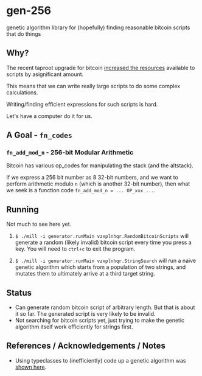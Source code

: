 # gen-256
genetic algorithm library for (hopefully) finding reasonable bitcoin scripts that do things

## Why?

The recent taproot upgrade for bitcoin [increased the resources](https://github.com/bitcoin/bips/blob/master/bip-0342.mediawiki#Resource_limits)
available to scripts by asignificant amount.

This means that we can write really large scripts to do some complex calculations.

Writing/finding efficient expressions for such scripts is hard.

Let's have a computer do it for us.
## A Goal - `fn_codes`

### `fn_add_mod_n` - 256-bit Modular Arithmetic

Bitcoin has various op_codes for manipulating the stack (and the altstack). 

If we express a 256 bit number as 8 32-bit numbers, and we want to perform
arithmetic modulo `n` (which is another 32-bit number), then what we seek is
a function code `fn_add_mod_n = ... OP_xxx ...`. 


## Running

Not much to see here yet.
1. `$ ./mill -i generator.runMain vzxplnhqr.RandomBitcoinScripts` will generate a random (likely invalid) bitcoin script every time you press a key. You will need to `ctrl+c` to exit the program.

2. `$ ./mill -i generator.runMain vzxplnhqr.StringSearch` will run a naive genetic algorithm which starts from a population of two strings, and mutates them to ultimately arrive at a third target string.

## Status
* Can generate random bitcoin script of arbitrary length. But that is about it so far. The generated script is very likely to be invalid.
* Not searching for bitcoin scripts yet, just trying to make the genetic algorithm itself work efficiently for strings first.

## References / Acknowledgements / Notes
* Using typeclasses to (inefficiently) code up a genetic algorithm was [shown here](https://www.youtube.com/watch?v=lshIBfmsktk).
